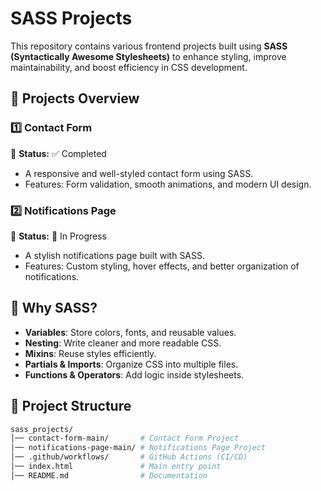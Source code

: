 # SASS Projects  

This repository contains various frontend projects built using **SASS (Syntactically Awesome Stylesheets)** to enhance styling, improve maintainability, and boost efficiency in CSS development.  

## 🚀 Projects Overview  

### 1️⃣ **Contact Form**  
📌 **Status:** ✅ Completed  
- A responsive and well-styled contact form using SASS.  
- Features: Form validation, smooth animations, and modern UI design.  

### 2️⃣ **Notifications Page**  
📌 **Status:** 🔄 In Progress  
- A stylish notifications page built with SASS.  
- Features: Custom styling, hover effects, and better organization of notifications.  

## 🎯 Why SASS?  
- **Variables**: Store colors, fonts, and reusable values.  
- **Nesting**: Write cleaner and more readable CSS.  
- **Mixins**: Reuse styles efficiently.  
- **Partials & Imports**: Organize CSS into multiple files.  
- **Functions & Operators**: Add logic inside stylesheets.  

## 📂 Project Structure  
```bash
sass_projects/
│── contact-form-main/       # Contact Form Project
│── notifications-page-main/ # Notifications Page Project
│── .github/workflows/       # GitHub Actions (CI/CD)
│── index.html               # Main entry point
│── README.md                # Documentation
